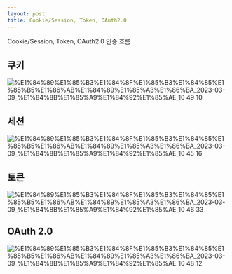 ```yaml
---
layout: post
title: Cookie/Session, Token, OAuth2.0
---
```


Cookie/Session, Token, OAuth2.0 인증 흐름

## 쿠키

![%E1%84%89%E1%85%B3%E1%84%8F%E1%85%B3%E1%84%85%E1%85%B5%E1%86%AB%E1%84%89%E1%85%A3%E1%86%BA_2023-03-09_%E1%84%8B%E1%85%A9%E1%84%92%E1%85%AE_10 49 10](https://user-images.githubusercontent.com/115977201/224046252-12954aea-d6e9-4c3b-8574-d8edbc69b709.png)


## 세션

![%E1%84%89%E1%85%B3%E1%84%8F%E1%85%B3%E1%84%85%E1%85%B5%E1%86%AB%E1%84%89%E1%85%A3%E1%86%BA_2023-03-09_%E1%84%8B%E1%85%A9%E1%84%92%E1%85%AE_10 45 16](https://user-images.githubusercontent.com/115977201/224046344-ce955a17-e081-4598-8c35-a50154499627.png)


## 토큰

 ![%E1%84%89%E1%85%B3%E1%84%8F%E1%85%B3%E1%84%85%E1%85%B5%E1%86%AB%E1%84%89%E1%85%A3%E1%86%BA_2023-03-09_%E1%84%8B%E1%85%A9%E1%84%92%E1%85%AE_10 46 33](https://user-images.githubusercontent.com/115977201/224046500-12fc2b8f-9c10-4f22-93b8-e7bad2dcdaf7.png)


## OAuth 2.0

![%E1%84%89%E1%85%B3%E1%84%8F%E1%85%B3%E1%84%85%E1%85%B5%E1%86%AB%E1%84%89%E1%85%A3%E1%86%BA_2023-03-09_%E1%84%8B%E1%85%A9%E1%84%92%E1%85%AE_10 48 12](https://user-images.githubusercontent.com/115977201/224046384-b0620245-9e37-41ae-96c5-9632afa2803d.png)
